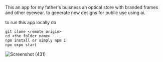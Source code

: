 This an app for my father's buisness an optical store with branded frames and other eyewear.
to generate new designs for public use using ai.


to run this app locally do
```
git clone <remote origin>
cd <the folder name>
npm install or simply npm i
npx expo start
```

![Screenshot (431)](https://github.com/kartiksaxena532/RNStarter-with-Tailwind/assets/92146206/5ceab959-3ad4-4942-a5d4-c904695c3d3d)
